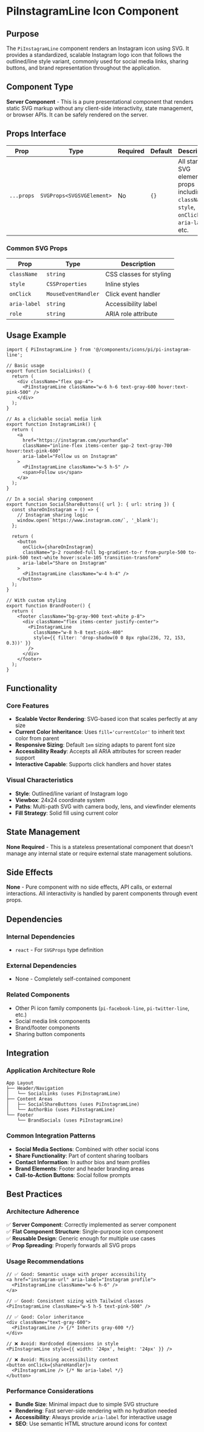 # PiInstagramLine Icon Component

## Purpose
The `PiInstagramLine` component renders an Instagram icon using SVG. It provides a standardized, scalable Instagram logo icon that follows the outlined/line style variant, commonly used for social media links, sharing buttons, and brand representation throughout the application.

## Component Type
**Server Component** - This is a pure presentational component that renders static SVG markup without any client-side interactivity, state management, or browser APIs. It can be safely rendered on the server.

## Props Interface

| Prop | Type | Required | Default | Description |
|------|------|----------|---------|-------------|
| `...props` | `SVGProps<SVGSVGElement>` | No | `{}` | All standard SVG element props including `className`, `style`, `onClick`, `aria-label`, etc. |

### Common SVG Props
| Prop | Type | Description |
|------|------|-------------|
| `className` | `string` | CSS classes for styling |
| `style` | `CSSProperties` | Inline styles |
| `onClick` | `MouseEventHandler` | Click event handler |
| `aria-label` | `string` | Accessibility label |
| `role` | `string` | ARIA role attribute |

## Usage Example

```tsx
import { PiInstagramLine } from '@/components/icons/pi/pi-instagram-line';

// Basic usage
export function SocialLinks() {
  return (
    <div className="flex gap-4">
      <PiInstagramLine className="w-6 h-6 text-gray-600 hover:text-pink-500" />
    </div>
  );
}

// As a clickable social media link
export function InstagramLink() {
  return (
    <a 
      href="https://instagram.com/yourhandle"
      className="inline-flex items-center gap-2 text-gray-700 hover:text-pink-600"
      aria-label="Follow us on Instagram"
    >
      <PiInstagramLine className="w-5 h-5" />
      <span>Follow us</span>
    </a>
  );
}

// In a social sharing component
export function SocialShareButtons({ url }: { url: string }) {
  const shareOnInstagram = () => {
    // Instagram sharing logic
    window.open(`https://www.instagram.com/`, '_blank');
  };

  return (
    <button
      onClick={shareOnInstagram}
      className="p-2 rounded-full bg-gradient-to-r from-purple-500 to-pink-500 text-white hover:scale-105 transition-transform"
      aria-label="Share on Instagram"
    >
      <PiInstagramLine className="w-4 h-4" />
    </button>
  );
}

// With custom styling
export function BrandFooter() {
  return (
    <footer className="bg-gray-900 text-white p-8">
      <div className="flex items-center justify-center">
        <PiInstagramLine 
          className="w-8 h-8 text-pink-400"
          style={{ filter: 'drop-shadow(0 0 8px rgba(236, 72, 153, 0.3))' }}
        />
      </div>
    </footer>
  );
}
```

## Functionality

### Core Features
- **Scalable Vector Rendering**: SVG-based icon that scales perfectly at any size
- **Current Color Inheritance**: Uses `fill='currentColor'` to inherit text color from parent
- **Responsive Sizing**: Default `1em` sizing adapts to parent font size
- **Accessibility Ready**: Accepts all ARIA attributes for screen reader support
- **Interactive Capable**: Supports click handlers and hover states

### Visual Characteristics
- **Style**: Outlined/line variant of Instagram logo
- **Viewbox**: 24x24 coordinate system
- **Paths**: Multi-path SVG with camera body, lens, and viewfinder elements
- **Fill Strategy**: Solid fill using current color

## State Management
**None Required** - This is a stateless presentational component that doesn't manage any internal state or require external state management solutions.

## Side Effects
**None** - Pure component with no side effects, API calls, or external interactions. All interactivity is handled by parent components through event props.

## Dependencies

### Internal Dependencies
- `react` - For `SVGProps` type definition

### External Dependencies
- None - Completely self-contained component

### Related Components
- Other Pi icon family components (`pi-facebook-line`, `pi-twitter-line`, etc.)
- Social media link components
- Brand/footer components
- Sharing button components

## Integration

### Application Architecture Role
```
App Layout
├── Header/Navigation
│   └── SocialLinks (uses PiInstagramLine)
├── Content Areas
│   ├── SocialShareButtons (uses PiInstagramLine)
│   └── AuthorBio (uses PiInstagramLine)
└── Footer
    └── BrandSocials (uses PiInstagramLine)
```

### Common Integration Patterns
- **Social Media Sections**: Combined with other social icons
- **Share Functionality**: Part of content sharing toolbars
- **Contact Information**: In author bios and team profiles
- **Brand Elements**: Footer and header branding areas
- **Call-to-Action Buttons**: Social follow prompts

## Best Practices

### Architecture Adherence
✅ **Server Component**: Correctly implemented as server component  
✅ **Flat Component Structure**: Single-purpose icon component  
✅ **Reusable Design**: Generic enough for multiple use cases  
✅ **Prop Spreading**: Properly forwards all SVG props  

### Usage Recommendations

```tsx
// ✅ Good: Semantic usage with proper accessibility
<a href="instagram-url" aria-label="Instagram profile">
  <PiInstagramLine className="w-6 h-6" />
</a>

// ✅ Good: Consistent sizing with Tailwind classes
<PiInstagramLine className="w-5 h-5 text-pink-500" />

// ✅ Good: Color inheritance
<div className="text-gray-600">
  <PiInstagramLine /> {/* Inherits gray-600 */}
</div>

// ❌ Avoid: Hardcoded dimensions in style
<PiInstagramLine style={{ width: '24px', height: '24px' }} />

// ❌ Avoid: Missing accessibility context
<button onClick={shareHandler}>
  <PiInstagramLine /> {/* No aria-label */}
</button>
```

### Performance Considerations
- **Bundle Size**: Minimal impact due to simple SVG structure
- **Rendering**: Fast server-side rendering with no hydration needed
- **Accessibility**: Always provide `aria-label` for interactive usage
- **SEO**: Use semantic HTML structure around icons for context